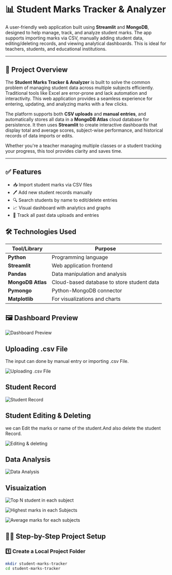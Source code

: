 # 📊 Student Marks Tracker & Analyzer

A user-friendly web application built using **Streamlit** and **MongoDB**, designed to help manage, track, and analyze student marks. The app supports importing marks via CSV, manually adding student data, editing/deleting records, and viewing analytical dashboards. This is ideal for teachers, students, and educational institutions.

---

## 📖 Project Overview

The **Student Marks Tracker & Analyzer** is built to solve the common problem of managing student data across multiple subjects efficiently. Traditional tools like Excel are error-prone and lack automation and interactivity. This web application provides a seamless experience for entering, updating, and analyzing marks with a few clicks.

The platform supports both **CSV uploads** and **manual entries**, and automatically stores all data in a **MongoDB Atlas** cloud database for persistence. It then uses **Streamlit** to create interactive dashboards that display total and average scores, subject-wise performance, and historical records of data imports or edits.

Whether you're a teacher managing multiple classes or a student tracking your progress, this tool provides clarity and saves time.

---

## ✅ Features

- 📥 Import student marks via CSV files
- 🖊️ Add new student records manually
- 🔍 Search students by name to edit/delete entries
- 📈 Visual dashboard with analytics and graphs
- 🧾 Track all past data uploads and entries

## 🛠️ Technologies Used

| Tool/Library      | Purpose                                     |
|-------------------|---------------------------------------------|
| **Python**        | Programming language                        |
| **Streamlit**     | Web application frontend                    |
| **Pandas**        | Data manipulation and analysis              |
| **MongoDB Atlas** | Cloud-based database to store student data  |
| **Pymongo**       | Python-MongoDB connector                    |
| **Matplotlib**    | For visualizations and charts               |


## 🖼️ Dashboard Preview


![Dashboard Preview](image\frontpage.png)

## Uploading .csv File
 The input can done by manual entry or importing .csv File.


![Uploading .csv File](image/upload.png)

## Student Record


![Student Record](<image/Student record.png>)

## Student Editing & Deleting
we can Edit the marks or name of the student.And also delete the student Record.


![Editing & deleting](<image\edit and delete.png>)

## Data Analysis


![Data Analysis](<image\data analysis.png>)

## Visuaization


![Top N student in each subject](<image\Top N.png>)


![Highest marks in each Subjects](<image\linegraph.png>)


![Average marks for each subjects](<image\donut chart.png>)

## 🧑‍💻 Step-by-Step Project Setup

### 1️⃣ Create a Local Project Folder

```bash
mkdir student-marks-tracker
cd student-marks-tracker